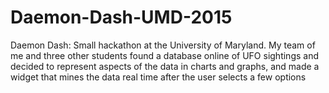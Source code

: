 # Daemon-Dash-UMD-2015
Daemon Dash:
Small hackathon at the University of Maryland. My team of me and three other students found a database online of UFO sightings and decided to represent aspects of the data in charts and graphs, and made a widget that mines the data real time after the user selects a few options
